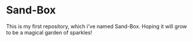 # Sand-Box


This is my first repository, which i've named Sand-Box. Hoping it will grow to be a magical garden of sparkles!
